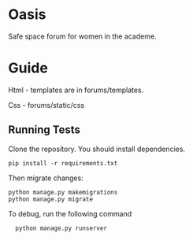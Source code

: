 
# Oasis

Safe space forum for women in the academe.
# Guide
Html - templates are in forums/templates.

Css - forums/static/css

## Running Tests

Clone the repository.
You should install dependencies.
```shell
pip install -r requirements.txt
```
Then migrate changes:
```shell
python manage.py makemigrations
python manage.py migrate
```
To debug, run the following command

```shell
  python manage.py runserver
```

